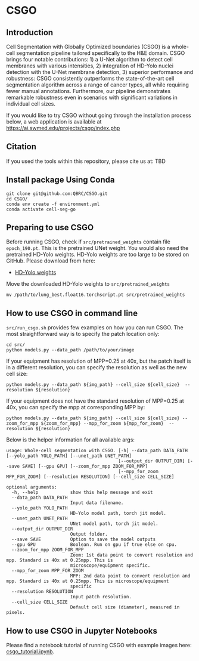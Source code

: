 # CSGO

## Introduction
Cell Segmentation with Globally Optimized boundaries (CSGO) is a whole-cell segmentation pipeline tailored specifically to the H&E domain. CSGO brings four notable contributions: 1) a U-Net algorithm to detect cell membranes with various intensities, 2) integration of HD-Yolo nuclei detection with the U-Net membrane detection, 3) superior performance and robustness: CSGO consistently outperforms the state-of-the-art cell segmentation algorithm across a range of cancer types, all while requiring fewer manual annotations. Furthermore, our pipeline demonstrates remarkable robustness even in scenarios with significant variations in individual cell sizes.

If you would like to try CSGO without going through the installation process below, a web application is available at https://ai.swmed.edu/projects/csgo/index.php

## Citation
If you used the tools within this repository, please cite us at:
TBD

## Install package Using Conda

```
git clone git@github.com:QBRC/CSGO.git
cd CSGO/
conda env create -f environment.yml 
conda activate cell-seg-go
```
## Preparing to use CSGO
Before running CSGO, check if `src/pretrained_weights` contain file `epoch_190.pt`. This is the pretrained UNet weight. You would also need the pretrained HD-Yolo weights. HD-Yolo weights are too large to be stored on GitHub. Please download from here:
<ul>
   <li> <a href="https://drive.google.com/file/d/131RQwmrQeonwuLr46L06gWZ8Jv60opSt/view?usp=share_link">HD-Yolo weights</a> </li>
</ul>

Move the downloaded HD-Yolo weights to `src/pretrained_weights`

```
mv /path/to/lung_best.float16.torchscript.pt src/pretrained_weights
```

## How to use CSGO in command line
`src/run_csgo.sh` provides few examples on how you can run CSGO. The most straightforward way is to specify the patch location only:
```
cd src/
python models.py --data_path /path/to/your/image
```

If your equipment has resolution of MPP=0.25 at 40x, but the patch itself is in a different resolution, you can specify the resolution as well as the new cell size:
```
python models.py --data_path ${img_path} --cell_size ${cell_size}  --resolution ${resolution}
```

If your equipment does not have the standard resolution of MPP=0.25 at 40x, you can specify the mpp at corresponding MPP by:
```
python models.py --data_path ${img_path} --cell_size ${cell_size} --zoom_for_mpp ${zoom_for_mpp} --mpp_for_zoom ${mpp_for_zoom}  --resolution ${resolution}
```

Below is the helper information for all available args:

```
usage: Whole-cell segmentation with CSGO. [-h] --data_path DATA_PATH [--yolo_path YOLO_PATH] [--unet_path UNET_PATH]
                                          [--output_dir OUTPUT_DIR] [--save SAVE] [--gpu GPU] [--zoom_for_mpp ZOOM_FOR_MPP]
                                          [--mpp_for_zoom MPP_FOR_ZOOM] [--resolution RESOLUTION] [--cell_size CELL_SIZE]

optional arguments:
  -h, --help            show this help message and exit
  --data_path DATA_PATH
                        Input data filename.
  --yolo_path YOLO_PATH
                        HD-Yolo model path, torch jit model.
  --unet_path UNET_PATH
                        UNet model path, torch jit model.
  --output_dir OUTPUT_DIR
                        Output folder.
  --save SAVE           Option to save the model outputs
  --gpu GPU             Boolean. Run on gpu if true else on cpu.
  --zoom_for_mpp ZOOM_FOR_MPP
                        Zoom: 1st data point to convert resolution and mpp. Standard is 40x at 0.25mpp. This is
                        microscope/equipment specific.
  --mpp_for_zoom MPP_FOR_ZOOM
                        MPP: 2nd data point to convert resolution and mpp. Standard is 40x at 0.25mpp. This is microscope/equipment
                        specific
  --resolution RESOLUTION
                        Input patch resolution.
  --cell_size CELL_SIZE
                        Default cell size (diameter), measured in pixels.
```


## How to use CSGO in Jupyter Notebooks
Please find a notebook tutorial of running CSGO with example images here: [csgo_tutorial.ipynb](notebooks/csgo_tutorial.ipynb).
